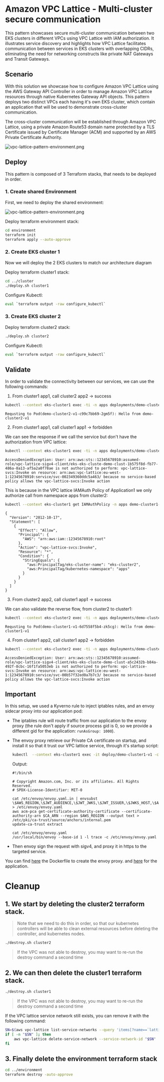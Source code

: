 
# Amazon VPC Lattice - Multi-cluster secure communication

This pattern showcases secure multi-cluster communication between two EKS clusters in different VPCs using VPC Lattice with IAM authorization. It illustrates service discovery and highlights how VPC Lattice facilitates communication between services in EKS clusters with overlapping CIDRs, eliminating the need for networking constructs like private NAT Gateways and Transit Gateways.

## Scenario

With this solution we showcase how to configure Amazon VPC Lattice using the AWS Gateway API Controller in order to manage Amazon VPC Lattice resources through native Kubernetes Gateway API objects. This pattern deploys two distinct VPCs each having it's own EKS cluster, which contain an application that will be used to demonstrate cross-cluster communication.

The cross-cluster communication will be established through Amazon VPC Lattice, using a private Amazon Route53 domain name protected by a TLS Certificate issued by Certificate Manager (ACM) and supported by an AWS Private Certificate Authority.

![vpc-lattice-pattern-environment.png](https://raw.githubusercontent.com/aws-ia/terraform-aws-eks-blueprints/main/patterns/vpc-lattice/cross-cluster-pod-communication/assets/vpc-lattice-pattern-cross-cluster.png)



## Deploy

This pattern is composed of 3 Terraform stacks, that needs to be deployed in order.

### 1. Create shared Environment

First, we need to deploy the shared environment:

![vpc-lattice-pattern-environment.png](https://raw.githubusercontent.com/aws-ia/terraform-aws-eks-blueprints/main/patterns/vpc-lattice/cross-cluster-pod-communication/assets/vpc-lattice-pattern-environment.png)

Deploy terraform environment stack:

```bash
cd environment
terraform init
terraform apply --auto-approve
```

### 2. Create EKS cluster 1

Now we will deploy the 2 EKS clusters to match our architecture diagram

Deploy terraform cluster1 stack:

```bash
cd ../cluster
./deploy.sh cluster1
```

Configure Kubectl:

```bash
eval `terraform output -raw configure_kubectl`
```

### 3. Create EKS cluster 2

Deploy terraform cluster2 stack:

```bash
./deploy.sh cluster2
```

Configure Kubectl:

```bash
eval `terraform output -raw configure_kubectl`
```

## Validate

In order to validate the connectivity between our services, we can use the following commands:

1. From cluster1 app1, call cluster2 app2 -> success

```bash
kubectl --context eks-cluster1 exec -ti -n apps deployments/demo-cluster1-v1 -c demo-cluster1-v1 -- curl demo-cluster2.example.com
```

```
Requsting to Pod(demo-cluster2-v1-c99c7bb69-2gm5f): Hello from demo-cluster2-v1
```

2. From cluster1 app1, call cluster1 app1 -> forbidden

We can see the response if we call the service but don't have the authorization from VPC lattice:

```bash
kubectl --context eks-cluster1 exec -ti -n apps deployments/demo-cluster1-v1 -c demo-cluster1-v1 -- curl demo-cluster1.example.com
```

```
AccessDeniedException: User: arn:aws:sts::12345678910:assumed-role/vpc-lattice-sigv4-client/eks-eks-cluste-demo-clust-1b575f8d-fb77-486a-8a13-af5a2a0f78ae is not authorized to perform: vpc-lattice-svcs:Invoke on resource: arn:aws:vpc-lattice:eu-west-1:12345678910:service/svc-002349360ddc5a463/ because no service-based policy allows the vpc-lattice-svcs:Invoke action
```

This is because in the VPC lattice IAMAuth Policy of Application1 we only authorize call from namespace apps from cluster2:

```bash
kubectl --context eks-cluster1 get IAMAuthPolicy -n apps demo-cluster1-iam-auth-policy  -o json | jq ".spec.policy | fromjson"
```

```
{
  "Version": "2012-10-17",
  "Statement": [
    {
      "Effect": "Allow",
      "Principal": {
        "AWS": "arn:aws:iam::12345678910:root"
      },
      "Action": "vpc-lattice-svcs:Invoke",
      "Resource": "*",
      "Condition": {
        "StringEquals": {
          "aws:PrincipalTag/eks-cluster-name": "eks-cluster2",
          "aws:PrincipalTag/kubernetes-namespace": "apps"
        }
      }
    }
  ]
}
```

3. From cluster2 app2, call cluster1 app1 -> success

We can also validate the reverse flow, from cluster2 to cluster1:

```bash
kubectl --context eks-cluster2 exec -ti -n apps deployments/demo-cluster2-v1 -c demo-cluster2-v1 -- curl demo-cluster1.example.com
```

```
Requsting to Pod(demo-cluster1-v1-6d7558f5b4-zk5cg): Hello from demo-cluster1-v1
```

4. From cluster1 app2, call cluster1 app2 -> forbidden

```bash
kubectl --context eks-cluster2 exec -ti -n apps deployments/demo-cluster2-v1 -c demo-cluster2-v1 -- curl demo-cluster2.example.com
```

```
AccessDeniedException: User: arn:aws:sts::12345678910:assumed-role/vpc-lattice-sigv4-client/eks-eks-cluste-demo-clust-a5c2432b-b84a-492f-8cbc-16f1fa5053eb is not authorized to perform: vpc-lattice-svcs:Invoke on resource: arn:aws:vpc-lattice:eu-west-1:12345678910:service/svc-00b57f32ed0a7b7c3/ because no service-based policy allows the vpc-lattice-svcs:Invoke action
```


## Important

In this setup, we used a Kyverno rule to inject iptables rules, and an envoy sidecar proxy into our application pod:
- The iptables rule will route traffic from our application to the envoy proxy (the rule don't apply if source process gid is 0, so we provide a different gid for the application: `runAsGroup: 1000`).
- The envoy proxy retrieve our Private CA certificate on startup, and install it so that it trust our VPC lattice service, through it's startup script:
  ```bash
  kubectl  --context eks-cluster1 exec -it deploy/demo-cluster1-v1 -c envoy-sigv4 -n apps -- cat /usr/local/bin/launch_envoy.sh
  ```

  Output: 
  ```
  #!/bin/sh

  # Copyright Amazon.com, Inc. or its affiliates. All Rights Reserved.
  # SPDX-License-Identifier: MIT-0

  cat /etc/envoy/envoy.yaml.in | envsubst \$AWS_REGION,\$JWT_AUDIENCE,\$JWT_JWKS,\$JWT_ISSUER,\$JWKS_HOST,\$APP_DOMAIN > /etc/envoy/envoy.yaml
  aws acm-pca get-certificate-authority-certificate --certificate-authority-arn $CA_ARN --region $AWS_REGION --output text > /etc/pki/ca-trust/source/anchors/internal.pem
  update-ca-trust extract

  cat /etc/envoy/envoy.yaml
  /usr/local/bin/envoy --base-id 1 -l trace -c /etc/envoy/envoy.yaml
  ```

- Then envoy sign the request with sigv4, and proxy it in https to the targeted service.

You can find [here](https://github.com/aws-samples/amazon-eks-security-immersion-day/tree/mainline/docker/envoy) the Dockerfile to create the envoy proxy. and [here](https://github.com/aws-samples/amazon-eks-security-immersion-day/tree/mainline/docker/http-server) for the application.

# Cleanup

## 1. We start by deleting the cluster2 terraform stack.

> Note that we need to do this in order, so that our kubernetes controllers will be able to clean external resources before deleting the controller, and kubernetes nodes.

```bash
./destroy.sh cluster2
```

> If the VPC was not able to destroy, you may want to re-run the destroy command a second time

## 2. We can then delete the cluster1 terraform stack.

```bash
./destroy.sh cluster1
```

> If the VPC was not able to destroy, you may want to re-run the destroy command a second time

If the VPC lattice service network still exists, you can remove it with the following command: 

```bash
SN=$(aws vpc-lattice list-service-networks --query 'items[?name==`lattice-gateway`].id' --output text)
if [ -n "$SN" ]; then
    aws vpc-lattice delete-service-network --service-network-id "$SN"
fi
```

## 3. Finally delete the environment terraform stack

```bash
cd ../environment
terraform destroy -auto-approve
```
